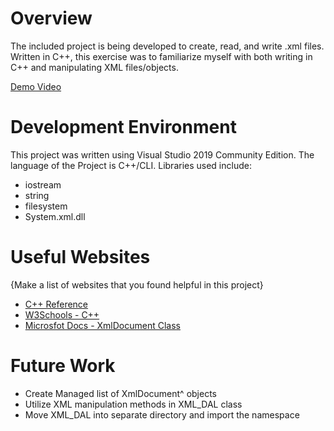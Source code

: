 # Overview

The included project is being developed to create, read, and write .xml files. Written in C++, 
this exercise was to familiarize myself with both writing in C++ and manipulating XML files/objects.

[Demo Video](https://youtu.be/COg9HmxrcdM)

# Development Environment

This project was written using Visual Studio 2019 Community Edition. 
The language of the Project is C++/CLI.
Libraries used include:
- iostream
- string
- filesystem
- System.xml.dll

# Useful Websites

{Make a list of websites that you found helpful in this project}
* [C++ Reference](https://en.cppreference.com/w/)
* [W3Schools - C++](https://www.w3schools.com/cpp/default.asp)
* [Microsfot Docs - XmlDocument Class](https://docs.microsoft.com/en-us/dotnet/api/system.xml.xmldocument)

# Future Work

* Create Managed list of XmlDocument^ objects
* Utilize XML manipulation methods in XML_DAL class
* Move XML_DAL into separate directory and import the namespace
